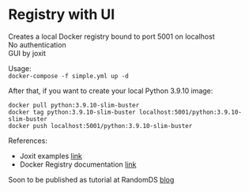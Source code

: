 # Registry with UI

Creates a local Docker registry bound to port 5001 on localhost  
No authentication  
GUI by joxit  

Usage:  
`docker-compose -f simple.yml up -d`

After that, if you want to create your local Python 3.9.10 image:  
```
docker pull python:3.9.10-slim-buster  
docker tag python:3.9.10-slim-buster localhost:5001/python:3.9.10-slim-buster  
docker push localhost:5001/python:3.9.10-slim-buster
```  


References:
- Joxit examples [link](https://github.com/Joxit/docker-registry-ui/tree/main/examples/ui-as-standalone)
- Docker Registry documentation [link](https://docs.docker.com/registry/)

Soon to be published as tutorial at RandomDS [blog](https://randomds.com/blog/)
